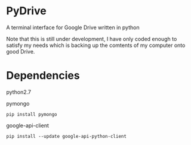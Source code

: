 PyDrive
===
A terminal interface for Google Drive written in python

Note that this is still under development, I have only coded enough to satisfy
my needs which is backing up the comtents of my computer onto good Drive.

Dependencies
===
python2.7

pymongo

	pip install pymongo

google-api-client

	pip install --update google-api-python-client
